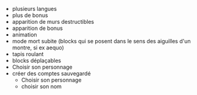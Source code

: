 - plusieurs langues
- plus de bonus
- apparition de murs destructibles
- apparition de bonus
- animation
- mode mort subite (blocks qui se posent dans le sens des aiguilles d'un montre, si ex aequo)
- tapis roulant
- blocks déplaçables
- Choisir son personnage
- créer des comptes sauvegardé
  - Choisir son personnage
  - choisir son nom
